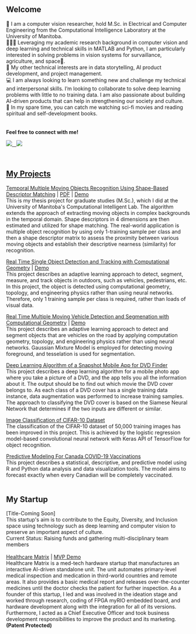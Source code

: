 ## Welcome

👋 I am a computer vision researcher, hold M.Sc. in Electrical and Computer Engineering from the Computational Intelligence Laboratory at the University of Manitoba.<br />
👩🏻‍💻 Leveraging my academic research background in computer vision and deep learning and technical skills in MATLAB and Python, I am particularly interested in solving problems in vision systems for survaillance, agriculture, and space🚀.<br /> 
🌱 My other technical interests are in data storytelling, AI product development, and project management.<br />
💻 I am always looking to learn something new and challenge my technical and interpersonal skills. I’m looking to collaborate to solve deep learning problems with little to no training data. I am also passionate about building AI-driven products that can help in strengthening our society and culture.<br /> 
👀 In my spare time, you can catch me watching sci-fi movies and reading spiritual and self-development books.<br/>
<br/>
<br/>
**Feel free to connect with me!**
<p>
  <a href="https://www.linkedin.com/in/juwairiah-zia/" rel="nofollow noreferrer">
    <img src="https://img.shields.io/badge/LinkedIn-0077B5?style=for-the-badge&logo=linkedin&logoColor=white"
  </a> &nbsp;
  <a href="https://twitter.com/javeriazhere" rel="nofollow noreferrer">
    <img src="https://img.shields.io/badge/Twitter-1DA1F2?style=for-the-badge&logo=twitter&logoColor=white"
  </a>
</p>
<br/>
    
## My Projects

[Temporal Multiple Moving Objects Recognition Using Shape-Based Descriptor Matching](https://github.com/javeriaz15/Temporal-Multiple-Moving-Objects-Recognition-Using-Shape-Based-Descriptor-Matching)  | [PDF](https://mspace.lib.umanitoba.ca/bitstreams/8a56c0cd-96ea-450d-b034-9116980609b7/download)  | [Demo](https://github.com/javeriaz15/Temporal-Multiple-Moving-Objects-Recognition-Using-Shape-Based-Descriptor-Matching/tree/main/Test%20Videos) <br />
This is my thesis project for graduate studies (M.Sc.), which I did at the University of Manitoba's Computational Intelligent Lab. The algorithm extends the approach of extracting moving objects in complex backgrounds in the temporal domain. Shape descriptors in 4 dimensions are then estimated and utilized for shape matching. The real-world application is multiple object recognition by using only 1-training sample per class and then a shape descriptor matrix to assess the proximity between various moving objects and establish their descriptive nearness (similarity) for recognition.<br />

[Real Time Single Object Detection and Tracking with Computational Geometry](https://github.com/javeriaz15/Vehicle-Tracking-Using-Computational-Geometry) | [Demo](https://github.com/javeriaz15/Vehicle-Tracking-Using-Computational-Geometry/blob/main/Object%20Segmentation/output.mp4) <br />
This project describes an adaptive learning approach to detect, segment, measure, and track objects in outdoors, such as vehicles, pedestrians, etc. In this project, the object is detected using computational geometry, topology, and engineering physics rather than using neural networks. Therefore, only 1 training sample per class is required, rather than loads of visual data.<br /> 
    
[Real Time Multiple Moving Vehicle Detection and Segmenation with Computational Geometry](https://github.com/javeriaz15/geometrical-multiple-object-detection) | [Demo](https://github.com/javeriaz15/geometrical-multiple-object-detection/blob/main/DetectionTraffic.mp4) <br />
This project describes an adaptive learning approach to detect and segment objects that are vehicles on the road by applying computation geometry, topology, and engineering physics rather than using neural networks. Gaussian Mixture Model is employed for detecting moving foreground, and tesselation is used for segmentation.<br /> 

[Deep Learning Algorithm of a Snapshot Mobile App for DVD Finder](https://github.com/javeriaz15/SiameseNN-for-DVD-Snapshot-App) <br /> 
This project describes a deep learning algorithm for a mobile photo app where you take a picture of a DVD, and the app tells you all the information about it. The output should be to find out which movie the DVD cover belongs to. As each class of a DVD cover has a single training data instance, data augmentation was performed to increase training samples. The approach to classifying the DVD cover is based on the Siamese Neural Network that determines if the two inputs are different or similar. <br />
    
[Image Classification of CIFAR-10 Dataset](https://github.com/javeriaz15/logistic-regression-on-CIFAR-10) <br /> 
The classification of the CIFAR-10 dataset of 50,000 training images has been improved in this project. This is achieved by the logistic regression model-based convolutional neural network with Keras API of TensorFlow for object recognition. <br /> 
    
[Predictive Modeling For Canada COVID-19 Vaccinations](https://github.com/javeriaz15/Predictive-Modeling-on-Canada-COVID-Vaccinations) <br /> 
This project describes a statistical, descriptive, and predictive model using R and Python data analysis and data visualization tools. The model aims to forecast exactly when every Canadian will be completely vaccinated. <br /> 
<br/>  
    
## My Startup 
[Title-Coming Soon] <br /> 
This startup's aim is to contribute to the Equity, Diversity, and Inclusion space using technology such as deep learning and computer vision to preserve an important aspect of culture.<br />
Current Status: Raising funds and gathering multi-disciplinary team members<br /> 
<br /> 
[Healthcare Matrix](https://thenestio.com/startup/healthcare-matrix/) | [MVP Demo](https://www.youtube.com/watch?v=xanfuA6B2g0&ab_channel=JaveriaZ) <br /> 
Healthcare Matrix is a med-tech hardware startup that manufactures an interactive AI-driven standalone unit. The unit automates primary-level medical inspection and medication in third-world countries and remote areas. It also provides a basic medical report and releases over-the-counter medicines until the doctor checks the patient for further inspection. As a founder of this startup, I led and was involved in the ideation stage and worked through research, coding of FPGA myRIO embedded board, and hardware development along with the integration for all of its versions. Furthermore, I acted as a Chief Executive Officer and took business development responsibilities to improve the product and its marketing.**(Patent Protected)**<br />

    
<!---
javeriaz15/javeriaz15 is a ✨ special ✨ repository because its `README.md` (this file) appears on your GitHub profile.
You can click the Preview link to take a look at your changes.
--->
